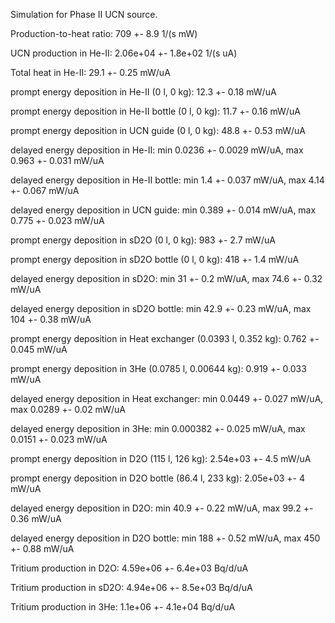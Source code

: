 Simulation for Phase II UCN source.

Production-to-heat ratio:
709 +- 8.9 1/(s mW)

UCN production in He-II:
2.06e+04 +- 1.8e+02 1/(s uA)

Total heat in He-II:
29.1 +- 0.25 mW/uA

prompt energy deposition in He-II (0 l, 0 kg):
12.3 +- 0.18 mW/uA

prompt energy deposition in He-II bottle (0 l, 0 kg):
11.7 +- 0.16 mW/uA

prompt energy deposition in UCN guide (0 l, 0 kg):
48.8 +- 0.53 mW/uA

delayed energy deposition in He-II:
min 0.0236 +- 0.0029 mW/uA, max 0.963 +- 0.031 mW/uA

delayed energy deposition in He-II bottle:
min 1.4 +- 0.037 mW/uA, max 4.14 +- 0.067 mW/uA

delayed energy deposition in UCN guide:
min 0.389 +- 0.014 mW/uA, max 0.775 +- 0.023 mW/uA

prompt energy deposition in sD2O (0 l, 0 kg):
983 +- 2.7 mW/uA

prompt energy deposition in sD2O bottle (0 l, 0 kg):
418 +- 1.4 mW/uA

delayed energy deposition in sD2O:
min 31 +- 0.2 mW/uA, max 74.6 +- 0.32 mW/uA

delayed energy deposition in sD2O bottle:
min 42.9 +- 0.23 mW/uA, max 104 +- 0.38 mW/uA

prompt energy deposition in Heat exchanger (0.0393 l, 0.352 kg):
0.762 +- 0.045 mW/uA

prompt energy deposition in 3He (0.0785 l, 0.00644 kg):
0.919 +- 0.033 mW/uA

delayed energy deposition in Heat exchanger:
min 0.0449 +- 0.027 mW/uA, max 0.0289 +- 0.02 mW/uA

delayed energy deposition in 3He:
min 0.000382 +- 0.025 mW/uA, max 0.0151 +- 0.023 mW/uA

prompt energy deposition in D2O (115 l, 126 kg):
2.54e+03 +- 4.5 mW/uA

prompt energy deposition in D2O bottle (86.4 l, 233 kg):
2.05e+03 +- 4 mW/uA

delayed energy deposition in D2O:
min 40.9 +- 0.22 mW/uA, max 99.2 +- 0.36 mW/uA

delayed energy deposition in D2O bottle:
min 188 +- 0.52 mW/uA, max 450 +- 0.88 mW/uA

Tritium production in D2O:
4.59e+06 +- 6.4e+03 Bq/d/uA

Tritium production in sD2O:
4.94e+06 +- 8.5e+03 Bq/d/uA

Tritium production in 3He:
1.1e+06 +- 4.1e+04 Bq/d/uA

